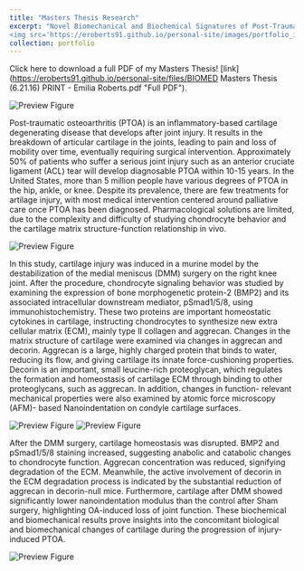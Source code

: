 ```yaml
---
title: "Masters Thesis Research"
excerpt: "Novel Biomechanical and Biochemical Signatures of Post-Traumatic Osteoarthritis: A Murine Model Study<br/>
<img src='https://eroberts91.github.io/personal-site/images/portfolio_images/port1-main.png?raw=true'>"
collection: portfolio
---
```

Click here to download a full PDF of my Masters Thesis! [link](https://eroberts91.github.io/personal-site/files/BIOMED Masters Thesis (6.21.16) PRINT - Emilia Roberts.pdf "Full PDF").


![Preview Figure](https://eroberts91.github.io/personal-site/images/portfolio_images/port1-1.png?raw=true)

Post-traumatic osteoarthritis (PTOA) is an inflammatory-based cartilage degenerating disease that develops after joint injury. It results in the breakdown of articular cartilage in the joints, leading to pain and loss of mobility over time, eventually requiring surgical intervention. Approximately 50% of patients who suffer a serious joint injury such as an anterior cruciate ligament (ACL) tear will develop diagnosable PTOA within 10-15 years. In the United States, more than 5 million people have various degrees of PTOA in the hip, ankle, or knee. Despite its prevalence, there are few treatments for artilage injury, with most medical intervention centered around palliative care once PTOA has been diagnosed. Pharmacological solutions are limited, due to the complexity and difficulty of studying chondrocyte behavior and the cartilage matrix structure-function relationship in vivo.


![Preview Figure](https://eroberts91.github.io/personal-site/images/portfolio_images/port1-2.png?raw=true)


In this study, cartilage injury was induced in a murine model by the destabilization of the medial meniscus (DMM) surgery on the right knee joint. After the procedure, chondrocyte signaling behavior was studied by examining the expression of bone morphogenetic protein-2 (BMP2) and its associated intracellular downstream mediator, pSmad1/5/8, using immunohistochemistry. These two proteins are important homeostatic cytokines in cartilage, instructing chondrocytes to synthesize new extra cellular matrix (ECM), mainly type II collagen and aggrecan. Changes in the matrix
structure of cartilage were examined via changes in aggrecan and decorin. Aggrecan is a large, highly charged protein that binds to water, reducing its flow, and giving cartilage its innate force-cushioning properties. Decorin is an important, small leucine-rich
proteoglycan, which regulates the formation and homeostasis of cartilage ECM through binding to other proteoglycans, such as aggrecan. In addition, changes in function- relevant mechanical properties were also examined by atomic force microscopy (AFM)- based Nanoindentation on condyle cartilage surfaces.


![Preview Figure](https://eroberts91.github.io/personal-site/images/portfolio_images/port1-3.png?raw=true)
![Preview Figure](https://eroberts91.github.io/personal-site/images/portfolio_images/port1-4.png?raw=true)

After the DMM surgery, cartilage homeostasis was disrupted. BMP2 and pSmad1/5/8 staining increased, suggesting anabolic and catabolic changes to chondrocyte function. Aggrecan concentration was reduced, signifying degradation of the ECM. Meanwhile, the active involvement of decorin in the ECM degradation process is indicated by the substantial reduction of aggrecan in decorin-null mice. Furthermore,
cartilage after DMM showed significantly lower nanoindentation modulus than the control after Sham surgery, highlighting OA-induced loss of joint function. These biochemical and biomechanical results prove insights into the concomitant biological and biomechanical changes of cartilage during the progression of injury-induced PTOA.


![Preview Figure](https://eroberts91.github.io/personal-site/images/portfolio_images/port1-5.png?raw=true)





